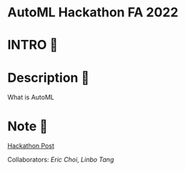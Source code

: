 # AutoML Hackathon FA 2022

# INTRO 🙌

# Description 🤞
What is AutoML

# Note 📌
[Hackathon Post](https://www.cs.cmu.edu/~automl-decathlon-22/)

Collaborators: *Eric Choi*, *Linbo Tang*
